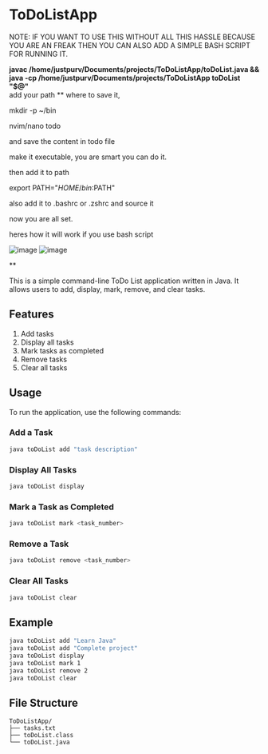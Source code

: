 # ToDoListApp
NOTE: IF YOU WANT TO USE THIS WITHOUT ALL THIS HASSLE BECAUSE YOU ARE AN FREAK THEN YOU CAN ALSO ADD A SIMPLE BASH SCRIPT FOR RUNNING IT.

**javac /home/justpurv/Documents/projects/ToDoListApp/toDoList.java && \
java -cp /home/justpurv/Documents/projects/ToDoListApp toDoList "$@"**  
add your path
**
where to save it,

mkdir -p ~/bin

nvim/nano todo

and save the content in todo file

make it executable, you are smart you can do it.

then add it to path

export PATH="$HOME/bin:$PATH"

also add it to .bashrc or .zshrc 
and source it 

now you are all set.

heres how it will work if you use bash script

![image](https://github.com/user-attachments/assets/c783f8be-fc6c-4b81-80ac-15d038d3e07a)
![image](https://github.com/user-attachments/assets/e48c0b59-bde6-43ac-ac8d-a4bc680e0043)


**

This is a simple command-line ToDo List application written in Java. It allows users to add, display, mark, remove, and clear tasks.

## Features

1. Add tasks
2. Display all tasks
3. Mark tasks as completed
4. Remove tasks
5. Clear all tasks

## Usage

To run the application, use the following commands:

### Add a Task

```sh
java toDoList add "task description"
```

### Display All Tasks

```sh
java toDoList display
```

### Mark a Task as Completed

```sh
java toDoList mark <task_number>
```

### Remove a Task

```sh
java toDoList remove <task_number>
```

### Clear All Tasks

```sh
java toDoList clear
```

## Example

```sh
java toDoList add "Learn Java"
java toDoList add "Complete project"
java toDoList display
java toDoList mark 1
java toDoList remove 2
java toDoList clear
```

## File Structure

```
ToDoListApp/
├── tasks.txt
├── toDoList.class
└── toDoList.java
```
